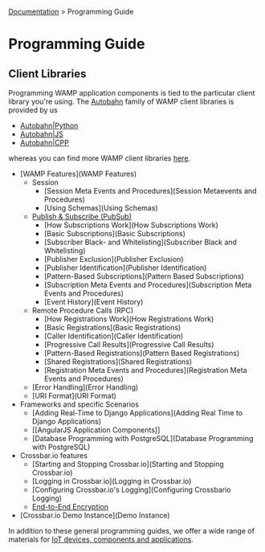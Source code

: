 [Documentation](.) > Programming Guide

# Programming Guide

## Client Libraries

Programming WAMP application components is tied to the particular client library you're using. The [Autobahn](http://autobahn.ws) family of WAMP client libraries is provided by us

* [Autobahn|Python](http://autobahn.ws/python/)
* [Autobahn|JS](http://autobahn.ws/js/)
* [Autobahn|CPP](http://autobahn.ws/cpp/)

whereas you can find more WAMP client libraries [here](http://wamp.ws/implementations/#libraries).


* [WAMP Features](WAMP Features)
  - Session
    + [Session Meta Events and Procedures](Session Metaevents and Procedures)
    + [Using Schemas](Using Schemas)
  - [Publish & Subscribe (PubSub)](PubSub)
    + [How Subscriptions Work](How Subscriptions Work)
    + [Basic Subscriptions](Basic Subscriptions)
    + [Subscriber Black- and Whitelisting](Subscriber Black and Whitelisting)
    + [Publisher Exclusion](Publisher Exclusion)
    + [Publisher Identification](Publisher Identification)
    + [Pattern-Based Subscriptions](Pattern Based Subscriptions)
    + [Subscription Meta Events and Procedures](Subscription Meta Events and Procedures)
    + [Event History](Event History)
  - Remote Procedure Calls (RPC)
    + [How Registrations Work](How Registrations Work)
    + [Basic Registrations](Basic Registrations)
    + [Caller Identification](Caller Identification)
    + [Progressive Call Results](Progressive Call Results)
    + [Pattern-Based Registrations](Pattern Based Registrations)
    + [Shared Registrations](Shared Registrations)
    + [Registration Meta Events and Procedures](Registration Meta Events and Procedures)
  - [Error Handling](Error Handling)
  - [URI Format](URI Format)
* Frameworks and specific Scenarios
  - [Adding Real-Time to Django Applications](Adding Real Time to Django Applications)
  - [[AngularJS Application Components]]
  - [Database Programming with PostgreSQL](Database Programming with PostgreSQL)
* Crossbar.io features
  - [Starting and Stopping Crossbar.io](Starting and Stopping Crossbar.io)
  - [Logging in Crossbar.io](Logging in Crossbar.io)
  - [Configuring Crossbar.io's Logging](Configuring Crossbario Logging)
  - [End-to-End Encryption](End-to-End-Encryption)
* [Crossbar.io Demo Instance](Demo Instance)


In addition to these general programming guides, we offer a wide range of materials for [IoT devices, components and applications](../iotcookbook).
